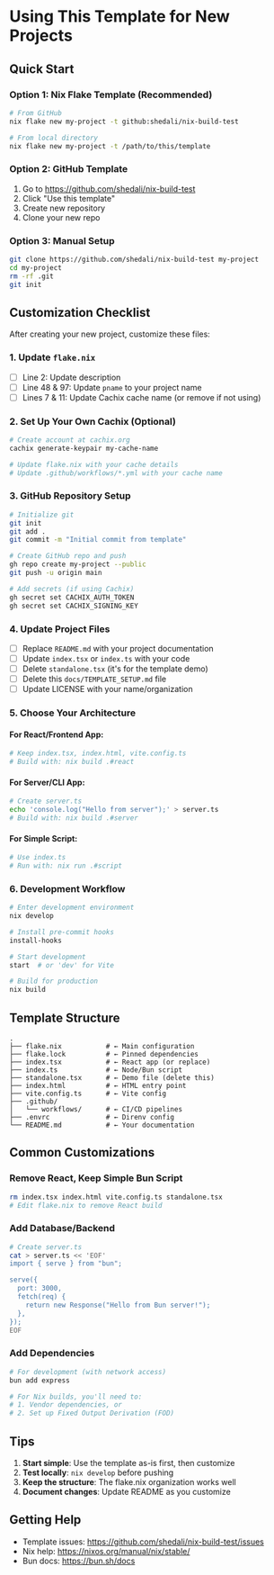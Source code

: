 # Using This Template for New Projects

## Quick Start

### Option 1: Nix Flake Template (Recommended)

```bash
# From GitHub
nix flake new my-project -t github:shedali/nix-build-test

# From local directory
nix flake new my-project -t /path/to/this/template
```

### Option 2: GitHub Template

1. Go to https://github.com/shedali/nix-build-test
2. Click "Use this template"
3. Create new repository
4. Clone your new repo

### Option 3: Manual Setup

```bash
git clone https://github.com/shedali/nix-build-test my-project
cd my-project
rm -rf .git
git init
```

## Customization Checklist

After creating your new project, customize these files:

### 1. Update `flake.nix`

- [ ] Line 2: Update description
- [ ] Line 48 & 97: Update `pname` to your project name
- [ ] Lines 7 & 11: Update Cachix cache name (or remove if not using)

### 2. Set Up Your Own Cachix (Optional)

```bash
# Create account at cachix.org
cachix generate-keypair my-cache-name

# Update flake.nix with your cache details
# Update .github/workflows/*.yml with your cache name
```

### 3. GitHub Repository Setup

```bash
# Initialize git
git init
git add .
git commit -m "Initial commit from template"

# Create GitHub repo and push
gh repo create my-project --public
git push -u origin main

# Add secrets (if using Cachix)
gh secret set CACHIX_AUTH_TOKEN
gh secret set CACHIX_SIGNING_KEY
```

### 4. Update Project Files

- [ ] Replace `README.md` with your project documentation
- [ ] Update `index.tsx` or `index.ts` with your code
- [ ] Delete `standalone.tsx` (it's for the template demo)
- [ ] Delete this `docs/TEMPLATE_SETUP.md` file
- [ ] Update LICENSE with your name/organization

### 5. Choose Your Architecture

#### For React/Frontend App:

```bash
# Keep index.tsx, index.html, vite.config.ts
# Build with: nix build .#react
```

#### For Server/CLI App:

```bash
# Create server.ts
echo 'console.log("Hello from server");' > server.ts
# Build with: nix build .#server
```

#### For Simple Script:

```bash
# Use index.ts
# Run with: nix run .#script
```

### 6. Development Workflow

```bash
# Enter development environment
nix develop

# Install pre-commit hooks
install-hooks

# Start development
start  # or 'dev' for Vite

# Build for production
nix build
```

## Template Structure

```
.
├── flake.nix           # ← Main configuration
├── flake.lock          # ← Pinned dependencies
├── index.tsx           # ← React app (or replace)
├── index.ts            # ← Node/Bun script
├── standalone.tsx      # ← Demo file (delete this)
├── index.html          # ← HTML entry point
├── vite.config.ts      # ← Vite config
├── .github/
│   └── workflows/      # ← CI/CD pipelines
├── .envrc              # ← Direnv config
└── README.md           # ← Your documentation
```

## Common Customizations

### Remove React, Keep Simple Bun Script

```bash
rm index.tsx index.html vite.config.ts standalone.tsx
# Edit flake.nix to remove React build
```

### Add Database/Backend

```bash
# Create server.ts
cat > server.ts << 'EOF'
import { serve } from "bun";

serve({
  port: 3000,
  fetch(req) {
    return new Response("Hello from Bun server!");
  },
});
EOF
```

### Add Dependencies

```bash
# For development (with network access)
bun add express

# For Nix builds, you'll need to:
# 1. Vendor dependencies, or
# 2. Set up Fixed Output Derivation (FOD)
```

## Tips

1. **Start simple**: Use the template as-is first, then customize
2. **Test locally**: `nix develop` before pushing
3. **Keep the structure**: The flake.nix organization works well
4. **Document changes**: Update README as you customize

## Getting Help

- Template issues: https://github.com/shedali/nix-build-test/issues
- Nix help: https://nixos.org/manual/nix/stable/
- Bun docs: https://bun.sh/docs
